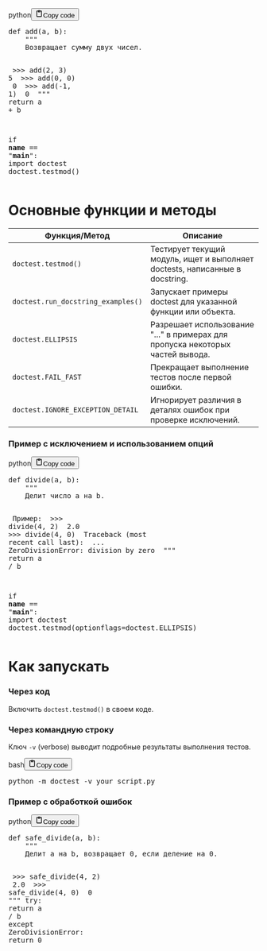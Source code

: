 <div class="code_element"><div class="lang_line"><text>python</text><button class="copy_code_button" onclick="CopyCode(this)"><svg style="width: 1.2em;height: 1.2em;" aria-hidden="true" xmlns="http://www.w3.org/2000/svg" fill="none" viewBox="0 0 24 24"><path stroke="currentColor" stroke-linecap="round" stroke-linejoin="round" stroke-width="2" d="M15 4h3a1 1 0 0 1 1 1v15a1 1 0 0 1-1 1H6a1 1 0 0 1-1-1V5a1 1 0 0 1 1-1h3m0 3h6m-5-4v4h4V3h-4Z"/></svg><text>Copy code</text></button></div><div class="code language-python"><div class="highlight"><pre><span></span><span class="k">def</span> <span class="nf">add</span><span class="p">(</span><span class="n">a</span><span class="p">,</span> <span class="n">b</span><span class="p">):</span>
<span class="w">    </span><span class="sd">&quot;&quot;&quot;</span>
<span class="sd">    Возвращает сумму двух чисел.</span>

<span class="sd">    &gt;&gt;&gt; add(2, 3)</span>
<span class="sd">    5</span>
<span class="sd">    &gt;&gt;&gt; add(0, 0)</span>
<span class="sd">    0</span>
<span class="sd">    &gt;&gt;&gt; add(-1, 1)</span>
<span class="sd">    0</span>
<span class="sd">    &quot;&quot;&quot;</span>
    <span class="k">return</span> <span class="n">a</span> <span class="o">+</span> <span class="n">b</span>

<span class="k">if</span> <span class="vm">__name__</span> <span class="o">==</span> <span class="s2">&quot;__main__&quot;</span><span class="p">:</span>
    <span class="kn">import</span> <span class="nn">doctest</span>
    <span class="n">doctest</span><span class="o">.</span><span class="n">testmod</span><span class="p">()</span>
</pre></div></div></div>

<h1>Основные функции и методы</h1>
<table>
<thead>
<tr>
<th>Функция/Метод</th>
<th>Описание</th>
</tr>
</thead>
<tbody>
<tr>
<td><code>doctest.testmod()</code></td>
<td>Тестирует текущий модуль, ищет и выполняет doctests, написанные в docstring.</td>
</tr>
<tr>
<td><code>doctest.run_docstring_examples()</code></td>
<td>Запускает примеры doctest для указанной функции или объекта.</td>
</tr>
<tr>
<td><code>doctest.ELLIPSIS</code></td>
<td>Разрешает использование "..." в примерах для пропуска некоторых частей вывода.</td>
</tr>
<tr>
<td><code>doctest.FAIL_FAST</code></td>
<td>Прекращает выполнение тестов после первой ошибки.</td>
</tr>
<tr>
<td><code>doctest.IGNORE_EXCEPTION_DETAIL</code></td>
<td>Игнорирует различия в деталях ошибок при проверке исключений.</td>
</tr>
</tbody>
</table>
<h3>Пример с исключением и использованием опций</h3>
<div class="code_element"><div class="lang_line"><text>python</text><button class="copy_code_button" onclick="CopyCode(this)"><svg style="width: 1.2em;height: 1.2em;" aria-hidden="true" xmlns="http://www.w3.org/2000/svg" fill="none" viewBox="0 0 24 24"><path stroke="currentColor" stroke-linecap="round" stroke-linejoin="round" stroke-width="2" d="M15 4h3a1 1 0 0 1 1 1v15a1 1 0 0 1-1 1H6a1 1 0 0 1-1-1V5a1 1 0 0 1 1-1h3m0 3h6m-5-4v4h4V3h-4Z"/></svg><text>Copy code</text></button></div><div class="code language-python"><div class="highlight"><pre><span></span><span class="k">def</span> <span class="nf">divide</span><span class="p">(</span><span class="n">a</span><span class="p">,</span> <span class="n">b</span><span class="p">):</span>
<span class="w">    </span><span class="sd">&quot;&quot;&quot;</span>
<span class="sd">    Делит число a на b.</span>

<span class="sd">    Пример:</span>
<span class="sd">    &gt;&gt;&gt; divide(4, 2)</span>
<span class="sd">    2.0</span>
<span class="sd">    &gt;&gt;&gt; divide(4, 0)</span>
<span class="sd">    Traceback (most recent call last):</span>
<span class="sd">        ...</span>
<span class="sd">    ZeroDivisionError: division by zero</span>
<span class="sd">    &quot;&quot;&quot;</span>
    <span class="k">return</span> <span class="n">a</span> <span class="o">/</span> <span class="n">b</span>

<span class="k">if</span> <span class="vm">__name__</span> <span class="o">==</span> <span class="s2">&quot;__main__&quot;</span><span class="p">:</span>
    <span class="kn">import</span> <span class="nn">doctest</span>
    <span class="n">doctest</span><span class="o">.</span><span class="n">testmod</span><span class="p">(</span><span class="n">optionflags</span><span class="o">=</span><span class="n">doctest</span><span class="o">.</span><span class="n">ELLIPSIS</span><span class="p">)</span>
</pre></div></div></div>

<h1>Как запускать</h1>
<h3>Через код</h3>
<p>Включить <code>doctest.testmod()</code> в своем коде.</p>
<h3>Через командную строку</h3>
<p>Ключ <code>-v</code> (verbose) выводит подробные результаты выполнения тестов.</p>
<div class="code_element"><div class="lang_line"><text>bash</text><button class="copy_code_button" onclick="CopyCode(this)"><svg style="width: 1.2em;height: 1.2em;" aria-hidden="true" xmlns="http://www.w3.org/2000/svg" fill="none" viewBox="0 0 24 24"><path stroke="currentColor" stroke-linecap="round" stroke-linejoin="round" stroke-width="2" d="M15 4h3a1 1 0 0 1 1 1v15a1 1 0 0 1-1 1H6a1 1 0 0 1-1-1V5a1 1 0 0 1 1-1h3m0 3h6m-5-4v4h4V3h-4Z"/></svg><text>Copy code</text></button></div><div class="code language-bash"><div class="highlight"><pre><span></span>python<span class="w"> </span>-m<span class="w"> </span>doctest<span class="w"> </span>-v<span class="w"> </span>your_script.py
</pre></div></div></div>

<h3>Пример с обработкой ошибок</h3>
<div class="code_element"><div class="lang_line"><text>python</text><button class="copy_code_button" onclick="CopyCode(this)"><svg style="width: 1.2em;height: 1.2em;" aria-hidden="true" xmlns="http://www.w3.org/2000/svg" fill="none" viewBox="0 0 24 24"><path stroke="currentColor" stroke-linecap="round" stroke-linejoin="round" stroke-width="2" d="M15 4h3a1 1 0 0 1 1 1v15a1 1 0 0 1-1 1H6a1 1 0 0 1-1-1V5a1 1 0 0 1 1-1h3m0 3h6m-5-4v4h4V3h-4Z"/></svg><text>Copy code</text></button></div><div class="code language-python"><div class="highlight"><pre><span></span><span class="k">def</span> <span class="nf">safe_divide</span><span class="p">(</span><span class="n">a</span><span class="p">,</span> <span class="n">b</span><span class="p">):</span>
<span class="w">    </span><span class="sd">&quot;&quot;&quot;</span>
<span class="sd">    Делит a на b, возвращает 0, если деление на 0.</span>

<span class="sd">    &gt;&gt;&gt; safe_divide(4, 2)</span>
<span class="sd">    2.0</span>
<span class="sd">    &gt;&gt;&gt; safe_divide(4, 0)</span>
<span class="sd">    0</span>
<span class="sd">    &quot;&quot;&quot;</span>
    <span class="k">try</span><span class="p">:</span>
        <span class="k">return</span> <span class="n">a</span> <span class="o">/</span> <span class="n">b</span>
    <span class="k">except</span> <span class="ne">ZeroDivisionError</span><span class="p">:</span>
        <span class="k">return</span> <span class="mi">0</span>
</pre></div></div></div>